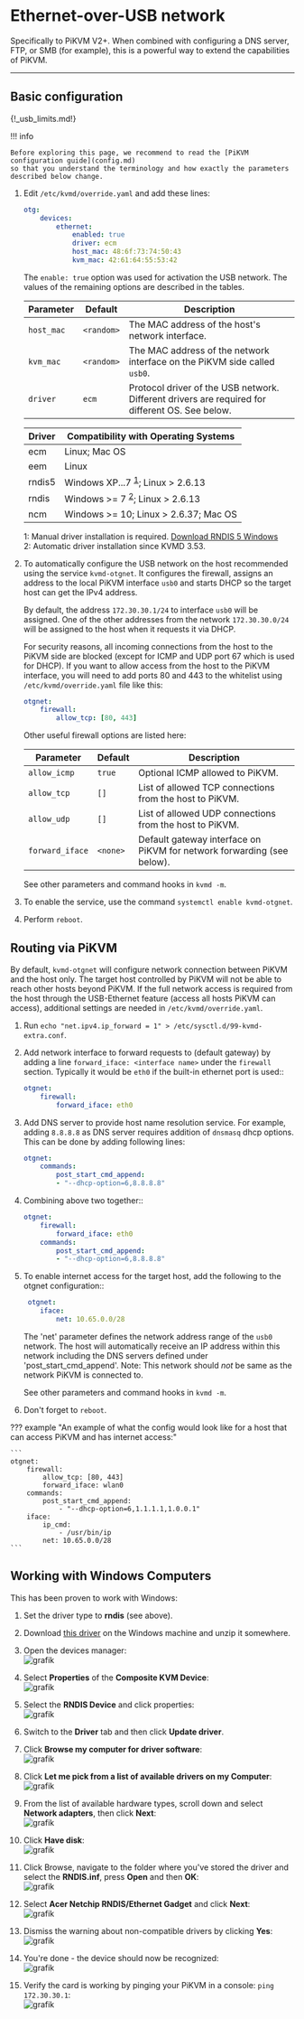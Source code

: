 # Ethernet-over-USB network

Specifically to PiKVM V2+. When combined with configuring a DNS server, FTP, or SMB (for example), this is a powerful way to extend the capabilities of PiKVM.

-----
## Basic configuration

{!_usb_limits.md!}

!!! info

    Before exploring this page, we recommend to read the [PiKVM configuration guide](config.md)
    so that you understand the terminology and how exactly the parameters described below change.

1. Edit `/etc/kvmd/override.yaml` and add these lines:

    ``` yaml
    otg:
        devices:
            ethernet:
                enabled: true
                driver: ecm
                host_mac: 48:6f:73:74:50:43
                kvm_mac: 42:61:64:55:53:42
    ```

    The `enable: true` option was used for activation the USB network. The values of the remaining options are described in the tables.

    | Parameter  | Default    | Description |
    |------------|------------|-------------|
    | `host_mac` | `<random>` | The MAC address of the host's network interface. |
    | `kvm_mac`  | `<random>` | The MAC address of the network interface on the PiKVM side called `usb0`. |
    | `driver`   | `ecm`      | Protocol driver of the USB network. Different drivers are required for different OS. See below. |

    | Driver | Compatibility with Operating Systems|
    |--------|-------------------------------------|
    | ecm    | Linux; Mac OS |
    | eem    | Linux |
    | rndis5 | Windows XP...7 <sup>[1](#rndis5)</sup>; Linux > 2.6.13 |
    | rndis  | Windows >= 7 <sup>[2](#rndis)</sup>; Linux > 2.6.13 |
    | ncm    | Windows >= 10; Linux > 2.6.37; Mac OS |

    <a name="rndis5">1</a>: Manual driver installation is required. [Download RNDIS 5 Windows](driver/win/pikvm-rndis5.inf)<br>
    <a name="rndis">2</a>: Automatic driver installation since KVMD 3.53.

2. To automatically configure the USB network on the host recommended using the service `kvmd-otgnet`.
    It configures the firewall, assigns an address to the local PiKVM interface `usb0` and starts DHCP so the target host can get the IPv4 address.

    By default, the address `172.30.30.1/24` to interface `usb0` will be assigned.
    One of the other addresses from the network `172.30.30.0/24` will be assigned to the host when it requests it via DHCP.

    For security reasons, all incoming connections from the host to the PiKVM side are blocked (except for ICMP and UDP port 67 which is used for DHCP).
    If you want to allow access from the host to the PiKVM interface, you will need to add ports 80 and 443 to the whitelist using `/etc/kvmd/override.yaml`
    file like this:

    ```yaml
    otgnet:
        firewall:
            allow_tcp: [80, 443]
    ```

    Other useful firewall options are listed here:

    | Parameter       | Default  | Description |
    |-----------------|----------|-------------|
    | `allow_icmp`    | `true`   | Optional ICMP allowed to PiKVM. |
    | `allow_tcp`     | `[]`     | List of allowed TCP connections from the host to PiKVM. |
    | `allow_udp`     | `[]`     | List of allowed UDP connections from the host to PiKVM. |
    | `forward_iface` | `<none>` | Default gateway interface on PiKVM for network forwarding (see below). |

    See other parameters and command hooks in `kvmd -m`.

3. To enable the service, use the command `systemctl enable kvmd-otgnet`.

4. Perform `reboot`.


## Routing via PiKVM

By default, `kvmd-otgnet` will configure network connection between PiKVM and the host only.
The target host controlled by PiKVM will not be able to reach other hosts beyond PiKVM.
If the full network access is required from the host through the USB-Ethernet feature (access all hosts PiKVM can access),
additional settings are needed in `/etc/kvmd/override.yaml`.

1. Run `echo "net.ipv4.ip_forward = 1" > /etc/sysctl.d/99-kvmd-extra.conf`.

2. Add network interface to forward requests to (default gateway) by adding a line `forward_iface: <interface name>` under the `firewall` section.
    Typically it would be `eth0` if the built-in ethernet port is used::

    ```yaml
    otgnet:
        firewall:
            forward_iface: eth0
    ```

3. Add DNS server to provide host name resolution service.
    For example, adding `8.8.8.8` as DNS server requires addition of `dnsmasq` dhcp options.
    This can be done by adding following lines:

    ```yaml
    otgnet:
        commands:
            post_start_cmd_append:
            - "--dhcp-option=6,8.8.8.8"
    ```

4. Combining above two together::

    ```yaml
    otgnet:
        firewall:
            forward_iface: eth0
        commands:
            post_start_cmd_append:
            - "--dhcp-option=6,8.8.8.8"
    ```

5. To enable internet access for the target host, add the following to the otgnet configuration::
    
    ```yaml
     otgnet:
        iface:
            net: 10.65.0.0/28
    ```

    The 'net' parameter defines the network address range of the `usb0` network.
    The host will automatically receive an IP address within this network including the DNS servers defined under 'post_start_cmd_append'.
    Note: This network should *not* be same as the network PiKVM is connected to.

    See other parameters and command hooks in `kvmd -m`.

6. Don't forget to `reboot`.

??? example "An example of what the config would look like for a host that can access PiKVM and has internet access:"

    ```
    otgnet:
        firewall:
            allow_tcp: [80, 443]
            forward_iface: wlan0
        commands:
            post_start_cmd_append:
                - "--dhcp-option=6,1.1.1.1,1.0.0.1"
        iface:
            ip_cmd:
                - /usr/bin/ip
            net: 10.65.0.0/28
    ```


## Working with Windows Computers
This has been proven to work with Windows:

1. Set the driver type to **rndis** (see above).

2. Download [this driver](https://modclouddownloadprod.blob.core.windows.net/shared/mod-rndis-driver-windows.zip) on the Windows machine and unzip it somewhere.

3. Open the devices manager:<br>
    ![grafik](https://user-images.githubusercontent.com/100349/149659926-34c6650e-fc9d-469b-838d-969b754d98fd.png)

4. Select **Properties** of the **Composite KVM Device**:<br>
    ![grafik](https://user-images.githubusercontent.com/100349/149659971-67f68537-af83-41af-a777-99c022b78677.png)

5. Select the **RNDIS Device** and click properties:<br>
    ![grafik](https://user-images.githubusercontent.com/100349/149659911-9f734343-50c2-4868-82e0-f47712670d98.png)

6. Switch to the **Driver** tab and then click **Update driver**.

7. Click **Browse my computer for driver software**:<br>
    ![grafik](https://user-images.githubusercontent.com/100349/149660982-0f9ce11e-ab03-4bff-a0aa-1c2427664a19.png)

8. Click **Let me pick from a list of available drivers on my Computer**:<br>
    ![grafik](https://user-images.githubusercontent.com/100349/149661039-ad6740d5-624b-4649-aef9-38cbaf5965b3.png)

9. From the list of available hardware types, scroll down and select **Network adapters**, then click **Next**:<br>
    ![grafik](https://user-images.githubusercontent.com/100349/149661132-405fad53-a4a4-41c2-a60d-da3a93059ae2.png) 

10. Click **Have disk**:<br>
    ![grafik](https://user-images.githubusercontent.com/100349/149661092-7cd9f642-039a-4469-8439-44dca9f24129.png)

11. Click Browse, navigate to the folder where you've stored the driver and select the **RNDIS.inf**, press **Open** and then **OK**:<br>
    ![grafik](https://user-images.githubusercontent.com/100349/149661186-5039689e-53fe-49e6-8892-af0bd92daa54.png)

12. Select **Acer Netchip RNDIS/Ethernet Gadget** and click **Next**:<br>
    ![grafik](https://user-images.githubusercontent.com/100349/149661214-d0504972-a8f6-4496-a4d6-033c70f45f9f.png)

13. Dismiss the warning about non-compatible drivers by clicking **Yes**:<br>
    ![grafik](https://user-images.githubusercontent.com/100349/149661228-e10039ae-ac32-4b98-83aa-893e4e07b639.png)

14. You're done - the device should now be recognized:<br>
    ![grafik](https://user-images.githubusercontent.com/100349/149661295-97d8d8f9-5c40-4d80-b3a2-c544ca8c7224.png)

15. Verify the card is working by pinging your PiKVM in a console: `ping 172.30.30.1`:<br>
    ![grafik](https://user-images.githubusercontent.com/100349/149662794-51d34926-a6d4-425a-8cdd-b16d69e458ee.png)
